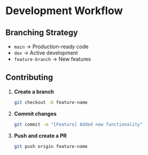 # Development Workflow

## Branching Strategy
- `main` → Production-ready code
- `dev` → Active development
- `feature-branch` → New features

## Contributing
1. **Create a branch**  
   ```bash
   git checkout -b feature-name
   ```
2. **Commit changes**  
   ```bash
   git commit -m "[Feature] Added new functionality"
   ```
3. **Push and create a PR**  
   ```bash
   git push origin feature-name
   ```

